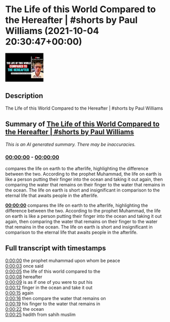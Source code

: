 # The Life of this World Compared to the Hereafter | #shorts by Paul Williams (2021-10-04 20:30:47+00:00)

![alt The Life of this World Compared to the Hereafter | #shorts by Paul Williams](YplduJNWvkg.jpg "The Life of this World Compared to the Hereafter | #shorts by Paul Williams")

## Description

The Life of this World Compared to the Hereafter | #shorts by Paul Williams

## Summary of [The Life of this World Compared to the Hereafter | #shorts by Paul Williams](https://www.youtube.com/watch?v=YplduJNWvkg)


*This is an AI generated summary. There may be inaccuracies. [](/)*

### [00:00:00](https://www.youtube.com/watch?v=YplduJNWvkg&t=0) - [00:00:00](https://www.youtube.com/watch?v=YplduJNWvkg&t=0)

 compares the life on earth to the afterlife, highlighting the difference between the two. According to the prophet Muhammad, the life on earth is like a person putting their finger into the ocean and taking it out again, then comparing the water that remains on their finger to the water that remains in the ocean. The life on earth is short and insignificant in comparison to the eternal life that awaits people in the afterlife.

**[00:00:00](https://www.youtube.com/watch?v=YplduJNWvkg&t=0)**  compares the life on earth to the afterlife, highlighting the difference between the two. According to the prophet Muhammad, the life on earth is like a person putting their finger into the ocean and taking it out again, then comparing the water that remains on their finger to the water that remains in the ocean. The life on earth is short and insignificant in comparison to the eternal life that awaits people in the afterlife.

## Full transcript with timestamps

[0:00:00](https://youtu.be/YplduJNWvkg?t=0) the prophet muhammad upon whom be peace  
[0:00:03](https://youtu.be/YplduJNWvkg?t=3) once said  
[0:00:05](https://youtu.be/YplduJNWvkg?t=5) the life of this world compared to the  
[0:00:08](https://youtu.be/YplduJNWvkg?t=8) hereafter  
[0:00:09](https://youtu.be/YplduJNWvkg?t=9) is as if one of you were to put his  
[0:00:12](https://youtu.be/YplduJNWvkg?t=12) finger in the ocean and take it out  
[0:00:15](https://youtu.be/YplduJNWvkg?t=15) again  
[0:00:16](https://youtu.be/YplduJNWvkg?t=16) then compare the water that remains on  
[0:00:19](https://youtu.be/YplduJNWvkg?t=19) his finger to the water that remains in  
[0:00:22](https://youtu.be/YplduJNWvkg?t=22) the ocean  
[0:00:25](https://youtu.be/YplduJNWvkg?t=25) hadith from sahih muslim  
